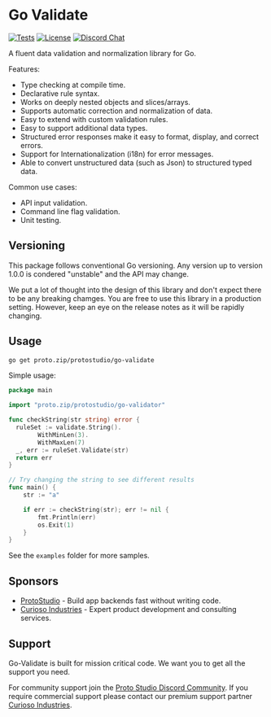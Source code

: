 # Go Validate

[![Tests](https://github.com/proto-studio/go-validate/actions/workflows/tests.yml/badge.svg)](https://github.com/proto-studio/go-validate/actions/workflows/tests.yml)
[![License](https://img.shields.io/badge/License-MIT-blue.svg)](https://github.com/leaanthony/clir/blob/master/LICENSE)
[![Discord Chat](https://img.shields.io/badge/Discord-chat-blue?logo=Discord&logoColor=white)](https://proto.studio/social/discord)

A fluent data validation and normalization library for Go.

Features:

- Type checking at compile time.
- Declarative rule syntax.
- Works on deeply nested objects and slices/arrays.
- Supports automatic correction and normalization of data.
- Easy to extend with custom validation rules.
- Easy to support additional data types.
- Structured error responses make it easy to format, display, and correct errors.
- Support for Internationalization (i18n) for error messages.
- Able to convert unstructured data (such as Json) to structured typed data.

Common use cases:

- API input validation.
- Command line flag validation.
- Unit testing.

## Versioning

This package follows conventional Go versioning. Any version up to version 1.0.0 is condered "unstable" and the API may change.

We put a lot of thought into the design of this library and don't expect there to be any breaking chamges. You are free to use this library in a production setting. However, keep an eye on the release notes as it will be rapidly changing.

## Usage

```bash
go get proto.zip/protostudio/go-validate
```

Simple usage:

```go
package main

import "proto.zip/protostudio/go-validator"

func checkString(str string) error {
  ruleSet := validate.String().
		WithMinLen(3).
		WithMaxLen(7)
  _, err := ruleSet.Validate(str)
  return err
}

// Try changing the string to see different results
func main() {
	str := "a"

	if err := checkString(str); err != nil {
		fmt.Println(err)
		os.Exit(1)
	}
}
```

See the `examples` folder for more samples.

## Sponsors

- [ProtoStudio](https://proto.studio) - Build app backends fast without writing code.
- [Curioso Industries](https://curiosoindustries.com) - Expert product development and consulting services.

## Support

Go-Validate is built for mission critical code. We want you to get all the support you need.

For community support join the [Proto Studio Discord Community](https://discord.gg/vdmHhx47). If you require commercial support please contact our premium support partner [Curioso Industries](https://curiosoindustries.com).
